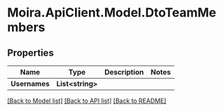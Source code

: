 # Moira.ApiClient.Model.DtoTeamMembers

## Properties

Name | Type | Description | Notes
------------ | ------------- | ------------- | -------------
**Usernames** | **List&lt;string&gt;** |  | 

[[Back to Model list]](../../README.md#documentation-for-models) [[Back to API list]](../../README.md#documentation-for-api-endpoints) [[Back to README]](../../README.md)

